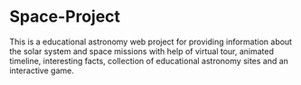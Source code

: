 # Space-Project
This is a educational astronomy web project for providing information about the solar system and space missions with help of virtual tour, animated timeline, interesting facts, collection of educational astronomy sites and an interactive game.
